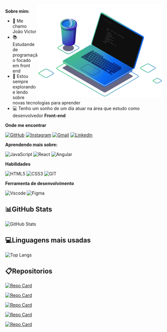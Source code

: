 <img src="https://raw.githubusercontent.com/090Raphael/imagens/86227742a4942ef2d095bfb6e68ad9767f208ef9/imagens/ilustra%C3%A7%C3%A3o%20de%20computador%202.png" alt="ilustração de um computador" min-width="400px" max-width="400px" width="400px" align="right">

**Sobre mim:**
- 🙋 Me chamo João Victor
- 📚 Estudande de programação focado em front end
- 🔎 Estou sempre explorando e lendo sobre novas tecnologias para aprender
- 💻 Tenho um sonho de um dia atuar na área que estudo como desenvolvedor **Front-end**

**Onde me encontrar**

[![GitHub](https://img.shields.io/badge/GitHub-100000?style=for-the-badge&logo=github&logoColor=white)](https://github.com/JoaoVictorCore)
[![Instagram](https://img.shields.io/badge/-Instagram-%23E4405F?style=for-the-badge&logo=instagram&logoColor=white)](https://www.instagram.com/jotave.brito/)
[![Gmail](https://img.shields.io/badge/Gmail-333333?style=for-the-badge&logo=gmail&logoColor=red)](mailto:joaovictor.contato2003@gmail.com)
[![Linkedin](https://img.shields.io/badge/-Linkedin-%23E4405F?style=for-the-badge&logo=linkedin&logoColor=white)](https://www.linkedin.com/in/joao-victor-780734226/)

**Aprendendo mais sobre:**

![JavaScript](https://img.shields.io/badge/JavaScript-F7DF1E?style=for-the-badge&logo=javascript&logoColor=black)
![React](https://img.shields.io/badge/React-20232A?style=for-the-badge&logo=react&logoColor=61DAFB)
![Angular](https://img.shields.io/badge/Angular-DD0031?style=for-the-badge&logo=angular&logoColor=white)

**Habilidades**

![HTML5](https://img.shields.io/badge/HTML5-E34F26?style=for-the-badge&logo=html5&logoColor=white)
![CSS3](https://img.shields.io/badge/CSS3-1572B6?style=for-the-badge&logo=css3&logoColor=white)
![GIT](https://img.shields.io/badge/GIT-1572B6?style=for-the-badge&logo=git&logoColor=white)

**Ferramenta de desenvolvimento**

![Vscode](https://img.shields.io/badge/Vscode-007ACC?style=for-the-badge&logo=visual-studio-code&logoColor=white)
![Figma](https://img.shields.io/badge/Figma-696969?style=for-the-badge&logo=figma&logoColor=figma)

## 📊**GitHub Stats**

![GitHub Stats](https://github-readme-stats.vercel.app/api?username=JoaoVictorCore&theme=jolly)

## 💻**Linguagens mais usadas**

![Top Langs](https://github-readme-stats-git-masterrstaa-rickstaa.vercel.app/api/top-langs/?username=JoaoVictorCore&theme=jolly)

## 📋**Repositorios**

[![Repo Card](https://github-readme-stats.vercel.app/api/pin/?username=JoaoVictorCore&repo=dio-lab-open-source&theme=jolly)](https://github.com/JoaoVictorCore/dio-lab-open-source)

[![Repo Card](https://github-readme-stats.vercel.app/api/pin/?username=JoaoVictorCore&repo=Historia-do-android&theme=jolly)](https://github.com/JoaoVictorCore/Historia-do-android)

[![Repo Card](https://github-readme-stats.vercel.app/api/pin/?username=JoaoVictorCore&repo=Social-links-profile&theme=jolly)](https://github.com/JoaoVictorCore/Social-links-profile)

[![Repo Card](https://github-readme-stats.vercel.app/api/pin/?username=JoaoVictorCore&repo=trilha-css-desafio-01&theme=jolly)](https://github.com/JoaoVictorCore/trilha-css-desafio-01)

[![Repo Card](https://github-readme-stats.vercel.app/api/pin/?username=JoaoVictorCore&repo=jogo-detona-ralp&theme=jolly)](https://github.com/JoaoVictorCore/jogo-detona-ralp)

